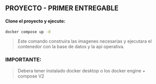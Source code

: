 ## PROYECTO - PRIMER ENTREGABLE

#### Clone el proyecto y ejecute:

```bash
docker compose up -d
```

> Este comando construira las imagenes necesarias y ejecutara el contenedor
> con la base de datos y la api operativa.

### IMPORTANTE:

> Debera tener instalado docker desktop o los docker engine + compose V2
